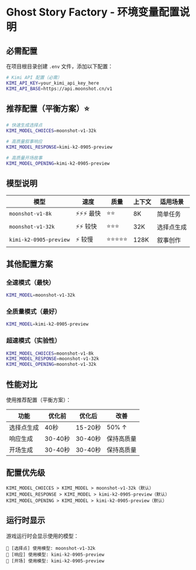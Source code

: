 # Ghost Story Factory - 环境变量配置说明

## 必需配置

在项目根目录创建 `.env` 文件，添加以下配置：

```bash
# Kimi API 配置（必需）
KIMI_API_KEY=your_kimi_api_key_here
KIMI_API_BASE=https://api.moonshot.cn/v1
```

## 推荐配置（平衡方案）⭐

```bash
# 快速生成选择点
KIMI_MODEL_CHOICES=moonshot-v1-32k

# 高质量叙事响应
KIMI_MODEL_RESPONSE=kimi-k2-0905-preview

# 高质量开场故事
KIMI_MODEL_OPENING=kimi-k2-0905-preview
```

## 模型说明

| 模型 | 速度 | 质量 | 上下文 | 适用场景 |
|------|------|------|--------|----------|
| `moonshot-v1-8k` | ⚡⚡⚡ 最快 | ⭐⭐ | 8K | 简单任务 |
| `moonshot-v1-32k` | ⚡⚡ 较快 | ⭐⭐⭐ | 32K | 选择点生成 |
| `kimi-k2-0905-preview` | ⚡ 较慢 | ⭐⭐⭐⭐⭐ | 128K | 叙事创作 |

## 其他配置方案

### 全速模式（最快）
```bash
KIMI_MODEL=moonshot-v1-32k
```

### 全质量模式（最好）
```bash
KIMI_MODEL=kimi-k2-0905-preview
```

### 超速模式（实验性）
```bash
KIMI_MODEL_CHOICES=moonshot-v1-8k
KIMI_MODEL_RESPONSE=moonshot-v1-32k
KIMI_MODEL_OPENING=moonshot-v1-32k
```

## 性能对比

使用推荐配置（平衡方案）：

| 功能 | 优化前 | 优化后 | 改善 |
|------|--------|--------|------|
| 选择点生成 | 40秒 | 15-20秒 | 50% ↑ |
| 响应生成 | 30-40秒 | 30-40秒 | 保持高质量 |
| 开场生成 | 30-40秒 | 30-40秒 | 保持高质量 |

## 配置优先级

```
KIMI_MODEL_CHOICES > KIMI_MODEL > moonshot-v1-32k（默认）
KIMI_MODEL_RESPONSE > KIMI_MODEL > kimi-k2-0905-preview（默认）
KIMI_MODEL_OPENING > KIMI_MODEL > kimi-k2-0905-preview（默认）
```

## 运行时显示

游戏运行时会显示使用的模型：
```
🤖 [选择点] 使用模型: moonshot-v1-32k
🤖 [响应] 使用模型: kimi-k2-0905-preview
🤖 [开场] 使用模型: kimi-k2-0905-preview
```
